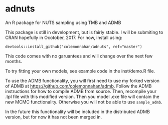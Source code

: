 # adnuts
An R package for NUTS sampling using TMB and ADMB

This package is still in development, but is fairly stable. I will be
submiting to CRAN hopefully in Ocotober, 2017. For now, install using:

````devtools::install_github("colemonnahan/adnuts", ref="master")````

This code comes with no garuantees and will change over the next few
months.

To try fitting your own models, see example code in the inst/demo.R file.

To use the ADMB functionality, you will first need to use my forked version
of ADMB at https://github.com/colemonnahan/admb. Follow the ADMB
instructions for how to compile ADMB from source. Then, recompile your .tpl
file with this modified version. Then you model .exe file will contain the
new MCMC functionality. Otherwise you will not be able to use
`sample_admb`.

In the future this functionality will be included in the distributed ADMB
version, but for now it has not been merged in.
